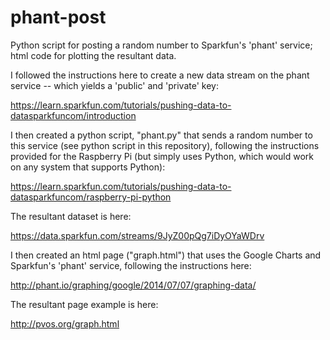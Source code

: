 phant-post
==========

Python script for posting a random number to Sparkfun's 'phant' service; html code for plotting the resultant data.

I followed the instructions here to create a new data stream on the phant service -- which yields a 'public' and 'private' key:

https://learn.sparkfun.com/tutorials/pushing-data-to-datasparkfuncom/introduction

I then created a python script, "phant.py" that sends a random number to this service (see python script in this repository), following the instructions provided for the Raspberry Pi (but simply uses Python, which would work on any system that supports Python):

https://learn.sparkfun.com/tutorials/pushing-data-to-datasparkfuncom/raspberry-pi-python

The resultant dataset is here:

https://data.sparkfun.com/streams/9JyZ00pQg7iDyOYaWDrv

I then created an html page ("graph.html") that uses the Google Charts and Sparkfun's 'phant' service, following the instructions here:

http://phant.io/graphing/google/2014/07/07/graphing-data/

The resultant page example is here:

http://pvos.org/graph.html

